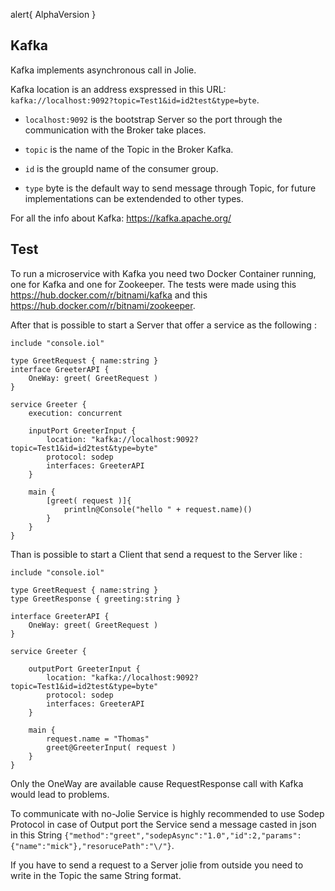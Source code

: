 alert{ AlphaVersion }
## Kafka

Kafka implements asynchronous call in Jolie.

Kafka location is an address exspressed in this URL: `kafka://localhost:9092?topic=Test1&id=id2test&type=byte`.

* `localhost:9092` is the bootstrap Server so the port through the communication with the Broker take places.

* `topic` is the name of the Topic in the Broker Kafka.

* `id` is the groupId name of the consumer group.

* `type` byte is the default way to send message through Topic, for future implementations can be extendended to other types.

For all the info about Kafka: https://kafka.apache.org/

## Test

To run a microservice with Kafka you need two Docker Container running, one for Kafka and one for Zookeeper.
The tests were made using this https://hub.docker.com/r/bitnami/kafka and this https://hub.docker.com/r/bitnami/zookeeper.

After that is possible to start a Server that offer a service as the following :


```jolie
﻿include "console.iol"

type GreetRequest { name:string }
interface GreeterAPI {
    OneWay: greet( GreetRequest )
}

service Greeter {
    execution: concurrent

    inputPort GreeterInput {
        location: "kafka://localhost:9092?topic=Test1&id=id2test&type=byte"
        protocol: sodep
        interfaces: GreeterAPI
    }

    main {
        [greet( request )]{
            println@Console("hello " + request.name)()
        }
    }
}
```

Than is possible to start a Client that send a request to the Server like : 


```jolie
include "console.iol"

type GreetRequest { name:string }
type GreetResponse { greeting:string }

interface GreeterAPI {
    OneWay: greet( GreetRequest )
}

service Greeter {

    outputPort GreeterInput {
        location: "kafka://localhost:9092?topic=Test1&id=id2test&type=byte"
        protocol: sodep
        interfaces: GreeterAPI
    }

    main {
        request.name = "Thomas"
        greet@GreeterInput( request )
    }
}
```
Only the OneWay are available cause RequestResponse call with Kafka would lead to problems.

To communicate with no-Jolie Service is highly recommended to use Sodep Protocol in case of Output port the Service send a message casted in json in this String `{"method":"greet","sodepAsync":"1.0","id":2,"params":{"name":"mick"},"resorucePath":"\/"}`.

If you have to send a request to a Server jolie from outside you need to write in the Topic the same String format.
